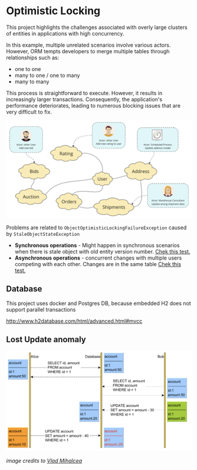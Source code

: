 # Optimistic Locking 

This project highlights the challenges associated with overly large clusters of entities in applications with high concurrency.

In this example, multiple unrelated scenarios involve various actors. However, ORM tempts developers to merge multiple tables through relationships such as:
 - one to one 
 - many to one / one to many
 - many to many

This process is straightforward to execute. However, it results in increasingly larger transactions. Consequently, the application's performance deteriorates, leading to numerous blocking issues that are very difficult to fix.

![big-cluster-of-entities.png](docs%2Fbig-cluster-of-entities.png)


Problems are related to `ObjectOptimisticLockingFailureException` caused by `StaleObjectStateException`

 - **Synchronous operations** - Might happen in synchronous scenarios when there is stale object with old entity version number.
[Chek this test.](src/test/java/io/cwiekala/agregates/UserSyncIT.java)
 - **Asynchronous operations** - concurrent changes with multiple users competing with each other. Changes are in the same table
[Chek this test.](src/test/java/io/cwiekala/agregates/UserAsyncIT.java)

## Database

This project uses docker and Postgres DB, because embedded H2 does not support parallel transactions

http://www.h2database.com/html/advanced.html#mvcc

## Lost Update anomaly

![lost-updates.png](docs%2Flost-updates.png)

_image credits to [Vlad Mihalcea](https://vladmihalcea.com/a-beginners-guide-to-database-locking-and-the-lost-update-phenomena/)_


